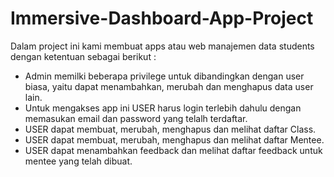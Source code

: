 # Immersive-Dashboard-App-Project
Dalam project ini kami membuat apps atau web manajemen data students dengan ketentuan sebagai berikut :
- Admin memilki beberapa privilege untuk dibandingkan dengan user biasa, yaitu dapat menambahkan, merubah dan menghapus data user lain.
- Untuk mengakses app ini USER harus login terlebih dahulu dengan memasukan email dan password yang telalh terdaftar.
- USER dapat membuat, merubah, menghapus dan melihat daftar Class.
- USER dapat membuat, merubah, menghapus dan melihat daftar Mentee.
- USER dapat menambahkan feedback dan melihat daftar feedback untuk mentee yang telah dibuat.
